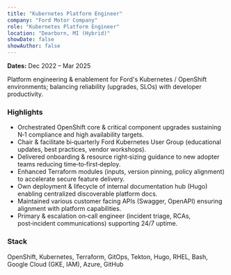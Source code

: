 ```yaml
---
title: "Kubernetes Platform Engineer"
company: "Ford Motor Company"
role: "Kubernetes Platform Engineer"
location: "Dearborn, MI (Hybrid)"
showDate: false
showAuthor: false
---
```


**Dates:** Dec 2022 – Mar 2025

Platform engineering & enablement for Ford's Kubernetes / OpenShift environments; balancing reliability (upgrades, SLOs) with developer productivity.

### Highlights

- Orchestrated OpenShift core & critical component upgrades sustaining N‑1 compliance and high availability targets.
- Chair & facilitate bi‑quarterly Ford Kubernetes User Group (educational updates, best practices, vendor workshops).
- Delivered onboarding & resource right‑sizing guidance to new adopter teams reducing time‑to‑first‑deploy.
- Enhanced Terraform modules (inputs, version pinning, policy alignment) to accelerate secure feature delivery.
- Own deployment & lifecycle of internal documentation hub (Hugo) enabling centralized discoverable platform docs.
- Maintained various customer facing APIs (Swagger, OpenAPI) ensuring alignment with platform capabilities.
- Primary & escalation on‑call engineer (incident triage, RCAs, post‑incident communications) supporting 24/7 uptime.

### Stack

OpenShift, Kubernetes, Terraform, GitOps, Tekton, Hugo, RHEL, Bash, Google Cloud (GKE, IAM), Azure, GitHub
